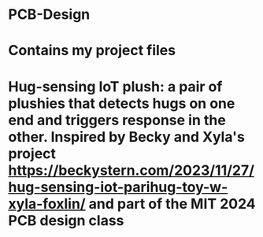 # PCB-Design
# Contains my project files
# Hug-sensing IoT plush: a pair of plushies that detects hugs on one end and triggers response in the other. Inspired by Becky and Xyla's project https://beckystern.com/2023/11/27/hug-sensing-iot-parihug-toy-w-xyla-foxlin/ and part of the MIT 2024 PCB design class
